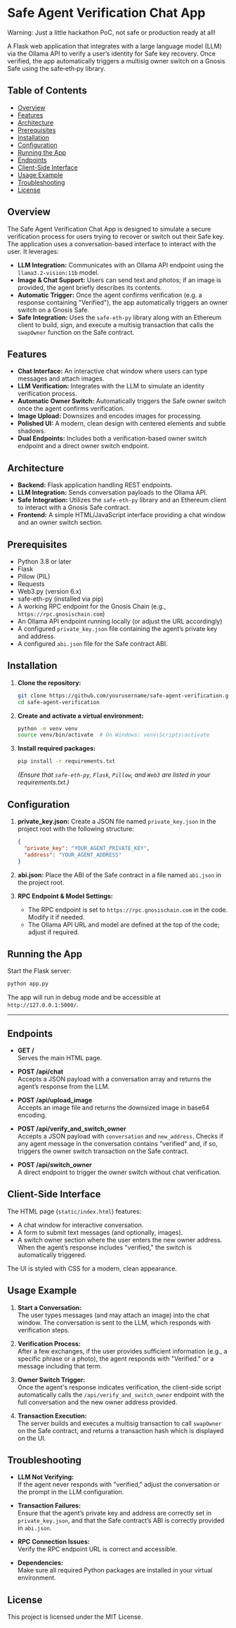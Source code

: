 # Safe Agent Verification Chat App

Warning: Just a little hackathon PoC, not safe or production ready at all!

A Flask web application that integrates with a large language model (LLM) via the Ollama API to verify a user’s identity for Safe key recovery. Once verified, the app automatically triggers a multisig owner switch on a Gnosis Safe using the safe‑eth‑py library.


## Table of Contents

- [Overview](#overview)
- [Features](#features)
- [Architecture](#architecture)
- [Prerequisites](#prerequisites)
- [Installation](#installation)
- [Configuration](#configuration)
- [Running the App](#running-the-app)
- [Endpoints](#endpoints)
- [Client-Side Interface](#client-side-interface)
- [Usage Example](#usage-example)
- [Troubleshooting](#troubleshooting)
- [License](#license)



## Overview

The Safe Agent Verification Chat App is designed to simulate a secure verification process for users trying to recover or switch out their Safe key. The application uses a conversation-based interface to interact with the user. It leverages:

- **LLM Integration:** Communicates with an Ollama API endpoint using the `llama3.2-vision:11b` model.
- **Image & Chat Support:** Users can send text and photos; if an image is provided, the agent briefly describes its contents.
- **Automatic Trigger:** Once the agent confirms verification (e.g. a response containing "Verified"), the app automatically triggers an owner switch on a Gnosis Safe.
- **Safe Integration:** Uses the `safe-eth-py` library along with an Ethereum client to build, sign, and execute a multisig transaction that calls the `swapOwner` function on the Safe contract.


## Features

- **Chat Interface:** An interactive chat window where users can type messages and attach images.
- **LLM Verification:** Integrates with the LLM to simulate an identity verification process.
- **Automatic Owner Switch:** Automatically triggers the Safe owner switch once the agent confirms verification.
- **Image Upload:** Downsizes and encodes images for processing.
- **Polished UI:** A modern, clean design with centered elements and subtle shadows.
- **Dual Endpoints:** Includes both a verification-based owner switch endpoint and a direct owner switch endpoint.

## Architecture

- **Backend:** Flask application handling REST endpoints.
- **LLM Integration:** Sends conversation payloads to the Ollama API.
- **Safe Integration:** Utilizes the `safe-eth-py` library and an Ethereum client to interact with a Gnosis Safe contract.
- **Frontend:** A simple HTML/JavaScript interface providing a chat window and an owner switch section.



## Prerequisites

- Python 3.8 or later
- Flask
- Pillow (PIL)
- Requests
- Web3.py (version 6.x)
- safe-eth-py (installed via pip)
- A working RPC endpoint for the Gnosis Chain (e.g., `https://rpc.gnosischain.com`)
- An Ollama API endpoint running locally (or adjust the URL accordingly)
- A configured `private_key.json` file containing the agent’s private key and address.
- A configured `abi.json` file for the Safe contract ABI.


## Installation

1. **Clone the repository:**

   ```bash
   git clone https://github.com/yourusername/safe-agent-verification.git
   cd safe-agent-verification
   ```

2. **Create and activate a virtual environment:**

   ```bash
   python -m venv venv
   source venv/bin/activate  # On Windows: venv\Scripts\activate
   ```

3. **Install required packages:**

   ```bash
   pip install -r requirements.txt
   ```

   *(Ensure that `safe-eth-py`, `Flask`, `Pillow`, and `Web3` are listed in your requirements.txt.)*


## Configuration

1. **private_key.json:** Create a JSON file named `private_key.json` in the project root with the following structure:

   ```json
   {
     "private_key": "YOUR_AGENT_PRIVATE_KEY",
     "address": "YOUR_AGENT_ADDRESS"
   }
   ```

2. **abi.json:** Place the ABI of the Safe contract in a file named `abi.json` in the project root.

3. **RPC Endpoint & Model Settings:**  
   - The RPC endpoint is set to `https://rpc.gnosischain.com` in the code. Modify it if needed.
   - The Ollama API URL and model are defined at the top of the code; adjust if required.


## Running the App

Start the Flask server:

```bash
python app.py
```

The app will run in debug mode and be accessible at `http://127.0.0.1:5000/`.

---

## Endpoints

- **GET /**  
  Serves the main HTML page.

- **POST /api/chat**  
  Accepts a JSON payload with a conversation array and returns the agent’s response from the LLM.

- **POST /api/upload_image**  
  Accepts an image file and returns the downsized image in base64 encoding.

- **POST /api/verify_and_switch_owner**  
  Accepts a JSON payload with `conversation` and `new_address`. Checks if any agent message in the conversation contains "verified" and, if so, triggers the owner switch transaction on the Safe contract.

- **POST /api/switch_owner**  
  A direct endpoint to trigger the owner switch without chat verification.


## Client-Side Interface

The HTML page (`static/index.html`) features:
- A chat window for interactive conversation.
- A form to submit text messages (and optionally, images).
- A switch owner section where the user enters the new owner address.  
  When the agent’s response includes "verified," the switch is automatically triggered.

The UI is styled with CSS for a modern, clean appearance.


## Usage Example

1. **Start a Conversation:**  
   The user types messages (and may attach an image) into the chat window. The conversation is sent to the LLM, which responds with verification steps.

2. **Verification Process:**  
   After a few exchanges, if the user provides sufficient information (e.g., a specific phrase or a photo), the agent responds with "Verified." or a message including that term.

3. **Owner Switch Trigger:**  
   Once the agent's response indicates verification, the client-side script automatically calls the `/api/verify_and_switch_owner` endpoint with the full conversation and the new owner address provided.

4. **Transaction Execution:**  
   The server builds and executes a multisig transaction to call `swapOwner` on the Safe contract, and returns a transaction hash which is displayed on the UI.


## Troubleshooting

- **LLM Not Verifying:**  
  If the agent never responds with "verified," adjust the conversation or the prompt in the LLM configuration.

- **Transaction Failures:**  
  Ensure that the agent’s private key and address are correctly set in `private_key.json`, and that the Safe contract’s ABI is correctly provided in `abi.json`.

- **RPC Connection Issues:**  
  Verify the RPC endpoint URL is correct and accessible.

- **Dependencies:**  
  Make sure all required Python packages are installed in your virtual environment.


## License

This project is licensed under the MIT License.


